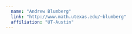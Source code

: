 ```yaml
---
  name: "Andrew Blumberg"
  link: "http://www.math.utexas.edu/~blumberg"
  affiliation: "UT-Austin"
---
```

